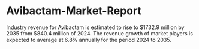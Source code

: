 # Avibactam-Market-Report
Industry revenue for Avibactam is estimated to rise to $1732.9 million by 2035 from $840.4 million of 2024. The revenue growth of market players is expected to average at 6.8% annually for the period 2024 to 2035.
